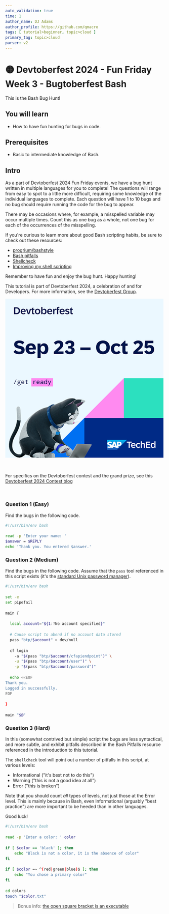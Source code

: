 ```yaml
---
auto_validation: true
time: 1
author_name: DJ Adams
author_profile: https://github.com/qmacro
tags: [ tutorial>beginner, topic>cloud ]
primary_tag: topic>cloud
parser: v2
---
```


# 🟡 Devtoberfest 2024 - Fun Friday Week 3 - Bugtoberfest Bash
<!-- description --> This is the Bash Bug Hunt!

## You will learn
- How to have fun hunting for bugs in code.

## Prerequisites
- Basic to intermediate knowledge of Bash.


## Intro
As a part of Devtoberfest 2024 Fun Friday events, we have a bug hunt written in multiple languages for you to complete! The questions will range from easy to spot to a little more difficult, requiring some knowledge of the individual languages to complete. Each question will have 1 to 10 bugs and no bug should require running the code for the bug to appear.

There may be occasions where, for example, a misspelled variable may occur multiple times. Count this as one bug as a whole, not one bug for each of the occurrences of the misspelling.

If you're curious to learn more about good Bash scripting habits, be sure to check out these resources:

* [progrium/bashstyle](https://gist.github.com/outro56/4a2403ae8fefdeb832a5)
* [Bash pitfalls](https://mywiki.wooledge.org/BashPitfalls)
* [Shellcheck](https://mywiki.wooledge.org/BashPitfalls)
* [Improving my shell scripting](https://qmacro.org/blog/posts/2020/10/05/improving-my-shell-scripting/)

Remember to have fun and enjoy the bug hunt. Happy hunting!

This tutorial is part of Devtoberfest 2024, a celebration of and for Developers. For more information, see the [Devtoberfest Group](https://groups.community.sap.com/t5/devtoberfest/gh-p/Devtoberfest).

![Devtoberfest](promo-image-kasimir-square.png)

&nbsp;

For specifics on the Devtoberfest contest and the grand prize, see this [Devtoberfest 2024 Contest blog](https://community.sap.com/t5/devtoberfest-blog-posts/devtoberfest-2024-contest/ba-p/13781593)

&nbsp;

### Question 1 (Easy)

Find the bugs in the following code.

```bash
#!/usr/bin/env bash

read -p 'Enter your name: '
$answer = $REPLY
echo 'Thank you. You entered $answer.'
```

<!--

Bugs (3 total)

- in the assignment of $REPLY to answer, answer should not be prefixed with $ (this is not Perl!)
- in the assignment, no spaces are allowed either before or after the equals symbol (=)
- inside single quotes, variables (`$answer` are not expanded (double quotes are needed here)

-->

### Question 2 (Medium)

Find the bugs in the following code. Assume that the `pass` tool referenced in this script exists (it's the [standard Unix password manager](https://www.passwordstore.org/)).

```bash
#!/usr/bin/env bash

set -e
set pipefail

main {

  local account="${1:?No account specified}"

  # Cause script to abend if no account data stored
  pass "btp/$account" > dev/null

  cf login
    -a "$(pass "btp/$account/cfapiendpoint")" \
    -u "$(pass "btp/$account/user")" \
    -p "$(pass "btp/$account/password")"

  echo <<EOF
Thank you.
Logged in successfully.
EOF

}

main "$@"
```

<!--

Bugs (5 total)

- `pipefail` is an option that you need to set using the `-o` option of `set`
- functions can be declared with the `function` keyword like this: `function main { ... }` or without the `function` keyword (as here), but brackets are needed before the code block, like this: `main () { ... }`
- `dev/null` is relative, not absolute (i.e. there's no leading `/`) so this is not really what you want (to cleanly suppress STDOUT output it must be sent to `/dev/null`)
- the newline at the end of `cf login` is not escaped (with a `\`) so this `cf` command execution is not valid
- echo does not read from STDIN so we can't use a heredoc (<<); instead, cat could be used (or printf)

-->

### Question 3 (Hard)

In this (somewhat contrived but simple) script the bugs are less syntactical, and more subtle, and exhibit pitfalls described in the Bash Pitfalls resource referenced in the introduction to this tutorial.

The `shellcheck` tool will point out a number of pitfalls in this script, at various levels:

- Informational ("it's best not to do this")
- Warning ("this is not a good idea at all")
- Error ("this is broken")

Note that you should count _all_ types of levels, not just those at the Error level. This is mainly because in Bash, even Informational (arguably "best practice") are more important to be heeded than in other languages.

Good luck!

```bash
#!/usr/bin/env bash

read -p 'Enter a color: ' color

if [ $color == 'black' ]; then
    echo "Black is not a color, it is the absence of color"
fi

if [ $color =~ ^(red|green|blue)$ ]; then
    echo "You chose a primary color"
fi

cd colors
touch "$color.txt"
```

> Bonus info: [the open square bracket is an executable](https://qmacro.org/blog/posts/2020/08/21/the-open-square-bracket-is-an-executable/)

<!--

Bugs (4 total)

- using `read` without `-r` will mangle backslashes (shellcheck Informational)
- it's usually a very bad idea to not quote your variables, especially in a `[` construct
- to use the regular expression operator `=~` you need the Bash-specific `[[ ... ]]` construct, and not the `[` command - see https://mywiki.wooledge.org/BashFAQ/031
- not checking the success (or otherwise) of a `cd` command is dangerous, and could result in the script creating, changing or deleting files in a place you didn't expect!

-->
